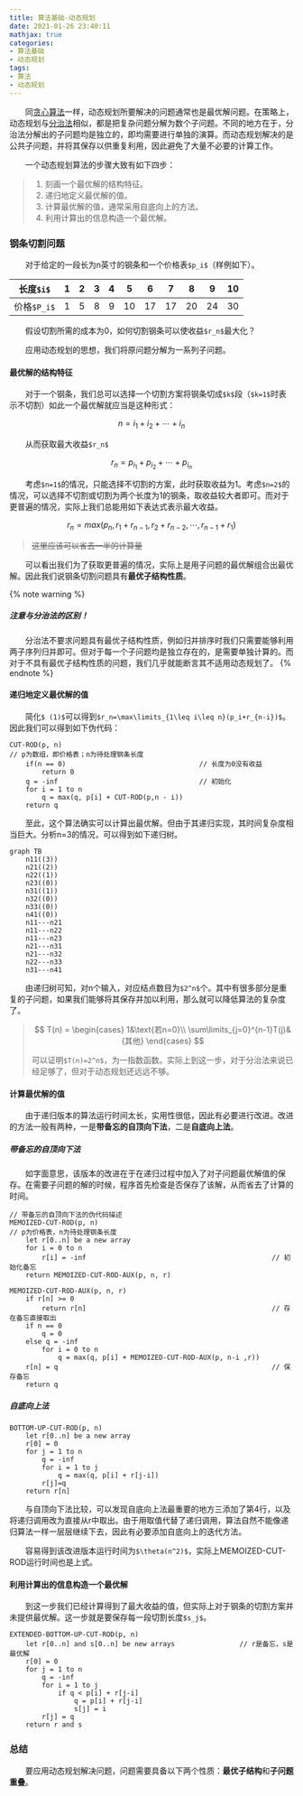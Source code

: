 ```yaml
---
title: 算法基础-动态规划
date: 2021-01-26 23:40:11
mathjax: true
categories:
- 算法基础
- 动态规划
tags:
- 算法
- 动态规划
---
```


&emsp;&emsp;同[贪心算法](/2021/01/22/suan-fa-ji-chu-tan-xin-suan-fa/)一样，动态规划所要解决的问题通常也是最优解问题。在策略上，动态规划与[分治法](/2021/01/25/suan-fa-ji-chu-fen-zhi-fa/)相似，都是把复杂问题分解为数个子问题。不同的地方在于，分治法分解出的子问题均是独立的，即均需要进行单独的演算。而动态规划解决的是公共子问题，并将其保存以供重复利用，因此避免了大量不必要的计算工作。

<!-- more -->

&emsp;&emsp;一个动态规划算法的步骤大致有如下四步：

> 1. 刻画一个最优解的结构特征。
> 2. 递归地定义最优解的值。
> 3. 计算最优解的值，通常采用自底向上的方法。
> 4. 利用计算出的信息构造一个最优解。

### 钢条切割问题

&emsp;&emsp;对于给定的一段长为n英寸的钢条和一个价格表`$p_i$`（样例如下）。

| 长度`$i$`   | 1 | 2 | 3 | 4 | 5  | 6  | 7  | 8  | 9  | 10 |
|-------------|---|---|---|---|----|----|----|----|----|----|
| 价格`$P_i$` | 1 | 5 | 8 | 9 | 10 | 17 | 17 | 20 | 24 | 30 |

&emsp;&emsp;假设切割所需的成本为0，如何切割钢条可以使收益`$r_n$`最大化？

&emsp;&emsp;应用动态规划的思想，我们将原问题分解为一系列子问题。

#### 最优解的结构特征

&emsp;&emsp;对于一个钢条，我们总可以选择一个切割方案将钢条切成`$k$`段（`$k=1$`时表示不切割）如此一个最优解就应当是这种形式：

$$n=i_1+i_2+\cdots+i_n$$

&emsp;&emsp;从而获取最大收益`$r_n$`

$$r_n=p_{i_1}+p_{i_2}+\cdots+p_{i_n}$$

&emsp;&emsp;考虑`$n=1$`的情况，只能选择不切割的方案，此时获取收益为1。考虑`$n=2$`的情况，可以选择不切割或切割为两个长度为1的钢条，取收益较大者即可。而对于更普遍的情况，实际上我们总能用如下表达式表示最大收益。

$$r_n=max(p_n,r_1+r_{n-1},r_2+r_{n-2},\cdots,r_{n-1}+r_1)\tag{1}$$

> ~~这里应该可以省去一半的计算量~~

&emsp;&emsp;可以看出我们为了获取更普遍的情况，实际上是用子问题的最优解组合出最优解。因此我们说钢条切割问题具有**最优子结构性质**。

{% note warning %}
##### 注意与分治法的区别！
&emsp;&emsp;分治法不要求问题具有最优子结构性质，例如归并排序时我们只需要能够利用两子序列归并即可。但对于每一个子问题均是独立存在的，是需要单独计算的。而对于不具有最优子结构性质的问题，我们几乎就能断言其不适用动态规划了。
{% endnote %}

#### 递归地定义最优解的值

&emsp;&emsp;简化`$ (1)$`可以得到`$r_n=\max\limits_{1\leq i\leq n}(p_i+r_{n-i})$`。因此我们可以得到如下伪代码：

```
CUT-ROD(p, n)
// p为数组，即价格表；n为待处理钢条长度
    if(n == 0)                                 // 长度为0没有收益
        return 0
    q = -inf                                   // 初始化
    for i = 1 to n
        q = max(q, p[i] + CUT-ROD(p,n - i))
    return q
```

&emsp;&emsp;至此，这个算法确实可以计算出最优解。但由于其递归实现，其时间复杂度相当巨大。分析n=3的情况，可以得到如下递归树。

```mermaid
graph TB
    n11((3))
    n21((2))
    n22((1))
    n23((0))
    n31((1))
    n32((0))
    n33((0))
    n41((0))
    n11---n21
    n11---n22
    n11---n23
    n21---n31
    n21---n32
    n22---n33
    n31---n41
```

&emsp;&emsp;由递归树可知，对n个输入，对应结点数目为`$2^n$`个。其中有很多部分是重复的子问题，如果我们能够将其保存并加以利用，那么就可以降低算法的复杂度了。

> $$
> T(n) =
> \begin{cases}
> 1&\text{若n=0}\\
> \sum\limits_{j=0}^{n-1}T(j)&{其他}
> \end{cases}
> $$
>
> 可以证明`$T(n)=2^n$`，为一指数函数。实际上到这一步，对于分治法来说已经足够了，但对于动态规划还远远不够。

#### 计算最优解的值

&emsp;&emsp;由于递归版本的算法运行时间太长，实用性很低，因此有必要进行改进。改进的方法一般有两种，一是**带备忘的自顶向下法**，二是**自底向上法**。

##### 带备忘的自顶向下法

&emsp;&emsp;如字面意思，该版本的改进在于在递归过程中加入了对子问题最优解值的保存。在需要子问题的解的时候，程序首先检查是否保存了该解，从而省去了计算的时间。

```
// 带备忘的自顶向下法的伪代码描述
MEMOIZED-CUT-ROD(p, n)
// p为价格表，n为待处理钢条长度
    let r[0..n] be a new array
    for i = 0 to n
        r[i] = -inf                                              // 初始化备忘
    return MEMOIZED-CUT-ROD-AUX(p, n, r)

MEMOIZED-CUT-ROD-AUX(p, n, r)
    if r[n] >= 0
        return r[n]                                              // 存在备忘直接取出
    if n == 0
        q = 0
    else q = -inf
        for i = 0 to n
            q = max(q, p[i] + MEMOIZED-CUT-ROD-AUX(p, n-i ,r))
    r[n] = q                                                     // 保存备忘
    return q
```

##### 自底向上法

```
BOTTOM-UP-CUT-ROD(p, n)
    let r[0..n] be a new array
    r[0] = 0
    for j = 1 to n
        q = -inf
        for i = 1 to j
            q = max(q, p[i] + r[j-i])
        r[j]=q
    return r[n]
```
&emsp;&emsp;与自顶向下法比较，可以发现自底向上法最重要的地方三添加了第4行，以及将递归调用改为直接从r中取出。由于用取值代替了递归调用，算法自然不能像递归算法一样一层层继续下去，因此有必要添加自底向上的迭代方法。

&emsp;&emsp;容易得到该改进版本运行时间为`$\theta(n^2)$`，实际上MEMOIZED-CUT-ROD运行时间也是上式。

#### 利用计算出的信息构造一个最优解

&emsp;&emsp;到这一步我们已经计算得到了最大收益的值，但实际上对于钢条的切割方案并未提供最优解。这一步就是要保存每一段切割长度`$s_j$`。

```
EXTENDED-BOTTOM-UP-CUT-ROD(p, n)
    let r[0..n] and s[0..n] be new arrays                // r是备忘，s是最优解
    r[0] = 0
    for j = 1 to n
        q = -inf
        for i = 1 to j
            if q < p[i] + r[j-i]
                q = p[i] + r[j-i]
                s[j] = i
        r[j] = q
    return r and s
```

### 总结

&emsp;&emsp;要应用动态规划解决问题，问题需要具备以下两个性质：**最优子结构**和**子问题重叠**。

